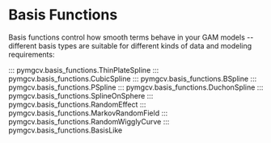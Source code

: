 # Basis Functions

Basis functions control how smooth terms behave in your GAM models -- different basis types are suitable for different kinds of data and modeling requirements:

<!-- TODO: Inspection creates strange attribute docs, but cannot disable force_inspection locally -->

::: pymgcv.basis_functions.ThinPlateSpline
::: pymgcv.basis_functions.CubicSpline
::: pymgcv.basis_functions.BSpline
::: pymgcv.basis_functions.PSpline
::: pymgcv.basis_functions.DuchonSpline
::: pymgcv.basis_functions.SplineOnSphere
::: pymgcv.basis_functions.RandomEffect
::: pymgcv.basis_functions.MarkovRandomField
::: pymgcv.basis_functions.RandomWigglyCurve
::: pymgcv.basis_functions.BasisLike
